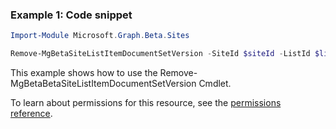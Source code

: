 ### Example 1: Code snippet

```powershellImport-Module Microsoft.Graph.Beta.Sites

Remove-MgBetaSiteListItemDocumentSetVersion -SiteId $siteId -ListId $listId -ListItemId $listItemId -DocumentSetVersionId $documentSetVersionId
```
This example shows how to use the Remove-MgBetaBetaSiteListItemDocumentSetVersion Cmdlet.
To learn about permissions for this resource, see the [permissions reference](/graph/permissions-reference).

